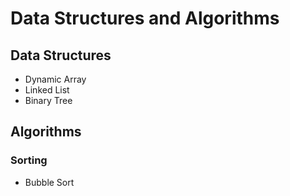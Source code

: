 # Data Structures and Algorithms
## Data Structures
* Dynamic Array
* Linked List  
* Binary Tree 

## Algorithms
### Sorting
* Bubble Sort

